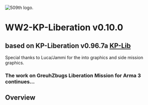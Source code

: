 ![509th logo.](https://www.509thgeronimo.org/images/509pibblack.jpg)
# WW2-KP-Liberation v0.10.0
## based on KP-Liberation v0.96.7a [KP-Lib](https://github.com/KillahPotatoes/KP-Liberation)
Special thanks to Luca/Jammi for the into graphics and side mission graphics.
### The work on GreuhZbugs Liberation Mission for Arma 3 continues...
##
## Overview
